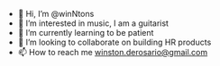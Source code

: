 - 👋 Hi, I’m @winNtons
- 👀 I’m interested in music, I am a guitarist
- 🌱 I’m currently learning to be patient
- 💞️ I’m looking to collaborate on building HR products
- 📫 How to reach me winston.derosario@gmail.com

<!---
winNtons/winNtons is a ✨ special ✨ repository because its `README.md` (this file) appears on your GitHub profile.
You can click the Preview link to take a look at your changes.
--->
